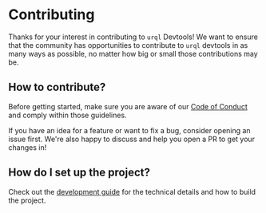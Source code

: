 # Contributing

Thanks for your interest in contributing to `urql` Devtools! We want to ensure that the community has opportunities to contribute to `urql` devtools in as many ways as possible, no matter how big or small those contributions may be.

## How to contribute?

Before getting started, make sure you are aware of our [Code of Conduct](./CODE_OF_CONDUCT.md) and comply within those guidelines.

If you have an idea for a feature or want to fix a bug, consider opening an issue first. We're also happy to discuss and help you open a PR to get your changes in!

## How do I set up the project?

Check out the [development guide](./DEVELOPMENT.md) for the technical details and how to build the project.
